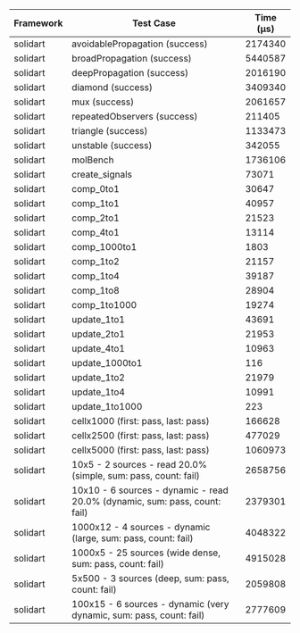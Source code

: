 | Framework | Test Case | Time (μs) |
| --- | --- | --- |
| solidart | avoidablePropagation (success) | 2174340 |
| solidart | broadPropagation (success) | 5440587 |
| solidart | deepPropagation (success) | 2016190 |
| solidart | diamond (success) | 3409340 |
| solidart | mux (success) | 2061657 |
| solidart | repeatedObservers (success) | 211405 |
| solidart | triangle (success) | 1133473 |
| solidart | unstable (success) | 342055 |
| solidart | molBench | 1736106 |
| solidart | create_signals | 73071 |
| solidart | comp_0to1 | 30647 |
| solidart | comp_1to1 | 40957 |
| solidart | comp_2to1 | 21523 |
| solidart | comp_4to1 | 13114 |
| solidart | comp_1000to1 | 1803 |
| solidart | comp_1to2 | 21157 |
| solidart | comp_1to4 | 39187 |
| solidart | comp_1to8 | 28904 |
| solidart | comp_1to1000 | 19274 |
| solidart | update_1to1 | 43691 |
| solidart | update_2to1 | 21953 |
| solidart | update_4to1 | 10963 |
| solidart | update_1000to1 | 116 |
| solidart | update_1to2 | 21979 |
| solidart | update_1to4 | 10991 |
| solidart | update_1to1000 | 223 |
| solidart | cellx1000 (first: pass, last: pass) | 166628 |
| solidart | cellx2500 (first: pass, last: pass) | 477029 |
| solidart | cellx5000 (first: pass, last: pass) | 1060973 |
| solidart | 10x5 - 2 sources - read 20.0% (simple, sum: pass, count: fail) | 2658756 |
| solidart | 10x10 - 6 sources - dynamic - read 20.0% (dynamic, sum: pass, count: fail) | 2379301 |
| solidart | 1000x12 - 4 sources - dynamic (large, sum: pass, count: fail) | 4048322 |
| solidart | 1000x5 - 25 sources (wide dense, sum: pass, count: fail) | 4915028 |
| solidart | 5x500 - 3 sources (deep, sum: pass, count: fail) | 2059808 |
| solidart | 100x15 - 6 sources - dynamic (very dynamic, sum: pass, count: fail) | 2777609 |
